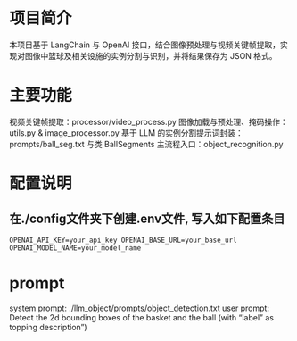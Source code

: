 # 项目简介
本项目基于 LangChain 与 OpenAI 接口，结合图像预处理与视频关键帧提取，实现对图像中篮球及相关设施的实例分割与识别，并将结果保存为 JSON 格式。

# 主要功能
视频关键帧提取：processor/video_process.py
图像加载与预处理、掩码操作：utils.py & image_processor.py
基于 LLM 的实例分割提示词封装：prompts/ball_seg.txt 与类 BallSegments
主流程入口：object_recognition.py

# 配置说明
## 在./config文件夹下创建.env文件, 写入如下配置条目
`
OPENAI_API_KEY=your_api_key
OPENAI_BASE_URL=your_base_url
OPENAI_MODEL_NAME=your_model_name
`

# prompt
system prompt: ./llm_object/prompts/object_detection.txt
user prompt: Detect the 2d bounding boxes of the basket and the ball (with “label” as topping description”)